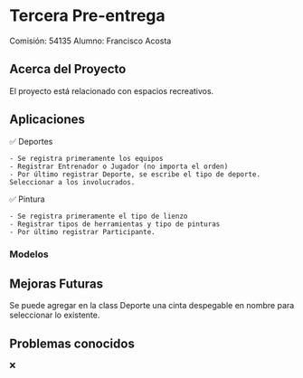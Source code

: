 # Tercera Pre-entrega

Comisión: 54135
Alumno: Francisco Acosta

## Acerca del Proyecto
El proyecto está relacionado con espacios recreativos.


## Aplicaciones
✅ Deportes
    
    - Se registra primeramente los equipos
    - Registrar Entrenador o Jugador (no importa el orden)
    - Por último registrar Deporte, se escribe el tipo de deporte. Seleccionar a los involucrados.


✅ Pintura
    
    - Se registra primeramente el tipo de lienzo
    - Registrar tipos de herramientas y tipo de pinturas
    - Por último registrar Participante.

### Modelos


## Mejoras Futuras

Se puede agregar en la class Deporte una cinta despegable en nombre para seleccionar lo existente.

## Problemas conocidos

❌ 


